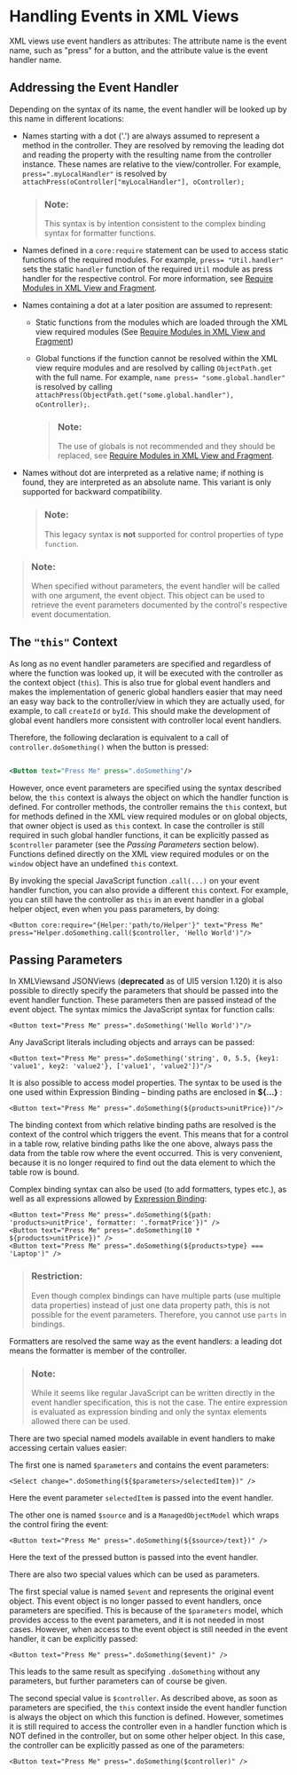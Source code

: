 <!-- loiob0fb4de7364f4bcbb053a99aa645affe -->

# Handling Events in XML Views

XML views use event handlers as attributes: The attribute name is the event name, such as "press" for a button, and the attribute value is the event handler name.



<a name="loiob0fb4de7364f4bcbb053a99aa645affe__section_rvt_hbm_ndb"/>

## Addressing the Event Handler

Depending on the syntax of its name, the event handler will be looked up by this name in different locations:

-   Names starting with a dot \('.'\) are always assumed to represent a method in the controller. They are resolved by removing the leading dot and reading the property with the resulting name from the controller instance. These names are relative to the view/controller. For example, `press=".myLocalHandler"` is resolved by `attachPress(oController["myLocalHandler"], oController);`

    > ### Note:  
    > This syntax is by intention consistent to the complex binding syntax for formatter functions.

-   Names defined in a `core:require` statement can be used to access static functions of the required modules. For example, `press= "Util.handler"` sets the static `handler` function of the required `Util` module as press handler for the respective control. For more information, see [Require Modules in XML View and Fragment](require-modules-in-xml-view-and-fragment-b11d853.md).

-   Names containing a dot at a later position are assumed to represent:

    -   Static functions from the modules which are loaded through the XML view required modules \(See [Require Modules in XML View and Fragment](require-modules-in-xml-view-and-fragment-b11d853.md)\)

    -   Global functions if the function cannot be resolved within the XML view require modules and are resolved by calling `ObjectPath.get` with the full name. For example, `name press= "some.global.handler"` is resolved by calling `attachPress(ObjectPath.get("some.global.handler"), oController);`.

        > ### Note:  
        > The use of globals is not recommended and they should be replaced, see [Require Modules in XML View and Fragment](require-modules-in-xml-view-and-fragment-b11d853.md).


-   Names without dot are interpreted as a relative name; if nothing is found, they are interpreted as an absolute name. This variant is only supported for backward compatibility.

    > ### Note:  
    > This legacy syntax is **not** supported for control properties of type `function`.


> ### Note:  
> When specified without parameters, the event handler will be called with one argument, the event object. This object can be used to retrieve the event parameters documented by the control's respective event documentation.



## The `"this"` Context

As long as no event handler parameters are specified and regardless of where the function was looked up, it will be executed with the controller as the context object \(`this`\). This is also true for global event handlers and makes the implementation of generic global handlers easier that may need an easy way back to the controller/view in which they are actually used, for example, to call `createId` or `byId`. This should make the development of global event handlers more consistent with controller local event handlers.

Therefore, the following declaration is equivalent to a call of `controller.doSomething()` when the button is pressed:

```xml

<Button text="Press Me" press=".doSomething"/>

```

However, once event parameters are specified using the syntax described below, the `this` context is always the object on which the handler function is defined. For controller methods, the controller remains the `this` context, but for methods defined in the XML view required modules or on global objects, that owner object is used as `this` context. In case the controller is still required in such global handler functions, it can be explicitly passed as `$controller` parameter \(see the *Passing Parameters* section below\). Functions defined directly on the XML view required modules or on the `window` object have an undefined `this` context.

By invoking the special JavaScript function .`call(...)` on your event handler function, you can also provide a different `this` context. For example, you can still have the controller as `this` in an event handler in a global helper object, even when you pass parameters, by doing:

```
<Button core:require="{Helper:'path/to/Helper'}" text="Press Me" press="Helper.doSomething.call($controller, 'Hello World')"/>
```



<a name="loiob0fb4de7364f4bcbb053a99aa645affe__section_qzw_5bm_ndb"/>

## Passing Parameters

In XMLViewsand JSONViews \(**deprecated** as of UI5 version 1.120\) it is also possible to directly specify the parameters that should be passed into the event handler function. These parameters then are passed instead of the event object. The syntax mimics the JavaScript syntax for function calls:

```
<Button text="Press Me" press=".doSomething('Hello World')"/>
```

Any JavaScript literals including objects and arrays can be passed:

```
<Button text="Press Me" press=".doSomething('string', 0, 5.5, {key1: 'value1', key2: 'value2'}, ['value1', 'value2'])"/>
```

It is also possible to access model properties. The syntax to be used is the one used within Expression Binding – binding paths are enclosed in **$\{…\}** :

```
<Button text="Press Me" press=".doSomething(${products>unitPrice})"/>
```

The binding context from which relative binding paths are resolved is the context of the control which triggers the event. This means that for a control in a table row, relative binding paths like the one above, always pass the data from the table row where the event occurred. This is very convenient, because it is no longer required to find out the data element to which the table row is bound.

Complex binding syntax can also be used \(to add formatters, types etc.\), as well as all expressions allowed by [Expression Binding](expression-binding-daf6852.md):

```
<Button text="Press Me" press=".doSomething(${path: 'products>unitPrice', formatter: '.formatPrice'})" />
<Button text="Press Me" press=".doSomething(10 * ${products>unitPrice})" />
<Button text="Press Me" press=".doSomething(${products>type} === 'Laptop')" />

```

> ### Restriction:  
> Even though complex bindings can have multiple parts \(use multiple data properties\) instead of just one data property path, this is not possible for the event parameters. Therefore, you cannot use `parts` in bindings.

Formatters are resolved the same way as the event handlers: a leading dot means the formatter is member of the controller.

> ### Note:  
> While it seems like regular JavaScript can be written directly in the event handler specification, this is not the case. The entire expression is evaluated as expression binding and only the syntax elements allowed there can be used.

There are two special named models available in event handlers to make accessing certain values easier:

The first one is named `$parameters` and contains the event parameters:

```
<Select change=".doSomething(${$parameters>/selectedItem})" />
```

Here the event parameter `selectedItem` is passed into the event handler.

The other one is named `$source` and is a `ManagedObjectModel` which wraps the control firing the event:

```
<Button text="Press Me" press=".doSomething(${$source>/text})" />
```

Here the text of the pressed button is passed into the event handler.

There are also two special values which can be used as parameters.

The first special value is named `$event` and represents the original event object. This event object is no longer passed to event handlers, once parameters are specified. This is because of the `$parameters` model, which provides access to the event parameters, and it is not needed in most cases. However, when access to the event object is still needed in the event handler, it can be explicitly passed:

```
<Button text="Press Me" press=".doSomething($event)" />
```

This leads to the same result as specifying `.doSomething` without any parameters, but further parameters can of course be given.

The second special value is `$controller`. As described above, as soon as parameters are specified, the `this` context inside the event handler function is always the object on which this function is defined. However, sometimes it is still required to access the controller even in a handler function which is NOT defined in the controller, but on some other helper object. In this case, the controller can be explicitly passed as one of the parameters:

```
<Button text="Press Me" press=".doSomething($controller)" />
```

